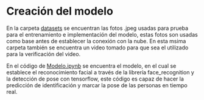 # Creación del modelo

En la carpeta [datasets](datasets) se encuentran las fotos .jpeg usadas para prueba para el entrenamiento e implementación del modelo, estas fotos son usadas como base antes de establecer la conexión con la nube. En esta msima carpeta también se encuentra un video tomado para que sea el utilizado para la verificación del video.

En el código de [Modelo.ipynb](Modelo.ipynb) se encuentra el modelo, en el cual se establece el reconocimiento facial a través de la librería face_recognition y la detección de pose con tensorflow, este código es capaz de hacer la predicción de identificación y marcar la pose de las personas en tiempo real.
